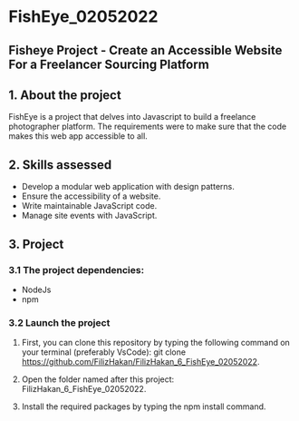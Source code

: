 # FishEye_02052022

## Fisheye Project - Create an Accessible Website For a Freelancer Sourcing Platform

## 1. About the project

FishEye is a project that delves into Javascript to build a freelance photographer platform. The requirements were to make sure that the code makes this web app accessible to all.

## 2. Skills assessed

- Develop a modular web application with design patterns.
- Ensure the accessibility of a website.
- Write maintainable JavaScript code.
- Manage site events with JavaScript.

## 3. Project

### 3.1 The project dependencies:

- NodeJs
- npm

### 3.2 Launch the project

1. First, you can clone this repository by typing the following command on your terminal (preferably VsCode):
   git clone https://github.com/FilizHakan/FilizHakan_6_FishEye_02052022.

2. Open the folder named after this project:
   FilizHakan_6_FishEye_02052022.

3. Install the required packages by typing the npm install command.
